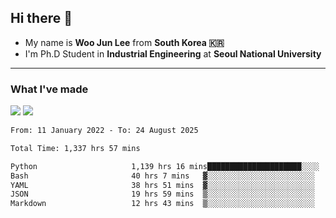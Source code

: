 ## Hi there 👋

- My name is **Woo Jun Lee** from **South Korea 🇰🇷**
- I'm Ph.D Student in **Industrial Engineering** at **Seoul National University**

---

### What I've made

<a href="https://share.streamlit.io/tomtom1103/kuiai_hackathon_2022/main/JL_app.py"><img src="https://img.shields.io/badge/Journey Lee-161B22?style=for-the-badge&logo=streamlit&logoColor=FF4B4B"/></a> <a href="https://jeon-100.github.io/Dangzang/"><img src="https://img.shields.io/badge/당신을 위한 장학금, 당장!-161B22?style=for-the-badge&logo=react&logoColor=#61DAFB"/></a>

<!--START_SECTION:waka-->

```txt
From: 11 January 2022 - To: 24 August 2025

Total Time: 1,337 hrs 57 mins

Python                     1,139 hrs 16 mins█████████████████████░░░░   84.59 %
Bash                       40 hrs 7 mins   ▓░░░░░░░░░░░░░░░░░░░░░░░░   02.98 %
YAML                       38 hrs 51 mins  ▓░░░░░░░░░░░░░░░░░░░░░░░░   02.89 %
JSON                       19 hrs 59 mins  ▒░░░░░░░░░░░░░░░░░░░░░░░░   01.48 %
Markdown                   12 hrs 43 mins  ▒░░░░░░░░░░░░░░░░░░░░░░░░   00.95 %
```

<!--END_SECTION:waka-->
